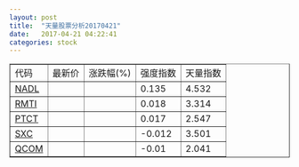 ```yaml
---
layout: post
title:  "天量股票分析20170421"
date:   2017-04-21 04:22:41
categories: stock
---
```

<script type="text/javascript">
var stockList = []
stockList.push('gb_nadl');
stockList.push('gb_rmti');
stockList.push('gb_ptct');
stockList.push('gb_sxc');
stockList.push('gb_qcom');
</script>

<table border="1">
 <tr>
  <td>代码</td>
  <td>最新价</td>
  <td>涨跌幅(%)</td>
 <td>强度指数</td>
 <td>天量指数</td>
</tr>
  <tr id="nadl"><td><a href="http://stock.finance.sina.com.cn/usstock/quotes/NADL.html" target="_blank">NADL</a></td><td></td><td></td><td>0.135</td><td>4.532</td></tr>
  <tr id="rmti"><td><a href="http://stock.finance.sina.com.cn/usstock/quotes/RMTI.html" target="_blank">RMTI</a></td><td></td><td></td><td>0.018</td><td>3.314</td></tr>
  <tr id="ptct"><td><a href="http://stock.finance.sina.com.cn/usstock/quotes/PTCT.html" target="_blank">PTCT</a></td><td></td><td></td><td>0.017</td><td>2.547</td></tr>
  <tr id="sxc"><td><a href="http://stock.finance.sina.com.cn/usstock/quotes/SXC.html" target="_blank">SXC</a></td><td></td><td></td><td>-0.012</td><td>3.501</td></tr>
  <tr id="qcom"><td><a href="http://stock.finance.sina.com.cn/usstock/quotes/QCOM.html" target="_blank">QCOM</a></td><td></td><td></td><td>-0.01</td><td>2.041</td></tr>
</table>
